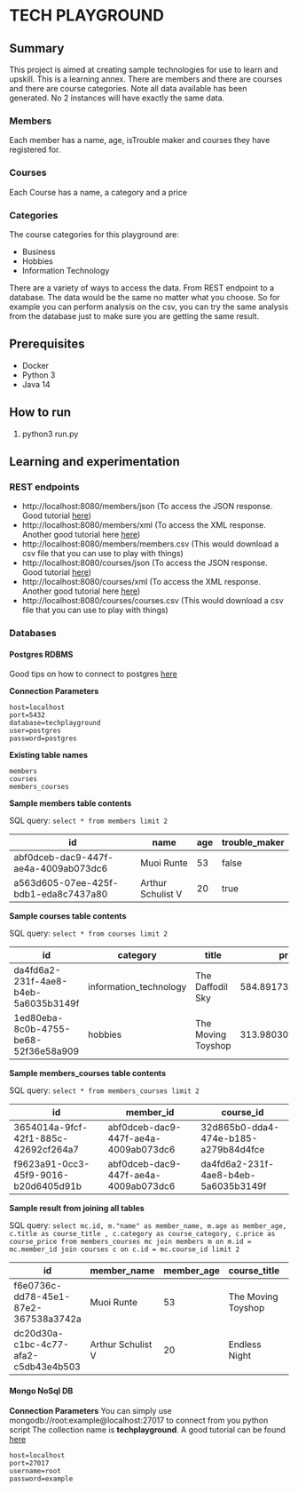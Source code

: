 # TECH PLAYGROUND

## Summary
This project is aimed at creating sample technologies for use to learn and upskill.
This is a learning annex. There are members and there are courses and there are course categories.
Note all data available has been generated. No 2 instances will have exactly the same data.

### Members
Each member has a name, age, isTrouble maker and courses they have registered for.
### Courses
Each Course has a name, a category and a price
### Categories
The course categories for this playground are:
- Business
- Hobbies
- Information Technology

There are a variety of ways to access the data. From REST endpoint to a database. The data would be the same no matter 
what you choose. So for example you can perform analysis on the csv, you can try the same analysis from the database just to make sure you are getting the same result.

## Prerequisites
-   Docker
-   Python 3
-   Java 14

## How to run
1. python3 run.py

## Learning and experimentation
### REST endpoints
- http://localhost:8080/members/json (To access the JSON response. Good tutorial [here](https://towardsdatascience.com/restful-apis-in-python-121d3763a0e4))
- http://localhost:8080/members/xml  (To access the XML response. Another good tutorial here [here](https://realpython.com/api-integration-in-python/))
- http://localhost:8080/members/members.csv (This would download a csv file that you can use to play with things)
- http://localhost:8080/courses/json (To access the JSON response. Good tutorial [here](https://towardsdatascience.com/restful-apis-in-python-121d3763a0e4))
- http://localhost:8080/courses/xml  (To access the XML response. Another good tutorial here [here](https://realpython.com/api-integration-in-python/))
- http://localhost:8080/courses/courses.csv (This would download a csv file that you can use to play with things)

### Databases
#### Postgres RDBMS 
Good tips on how to connect to postgres [here](https://www.postgresqltutorial.com/postgresql-python/connect/)

**Connection Parameters**

    host=localhost
    port=5432
    database=techplayground
    user=postgres
    password=postgres

**Existing table names**

    members
    courses
    members_courses

**Sample members table contents**

SQL query: `select * from members limit 2`

|id|name|age|trouble_maker|
|--|----|---|-------------|
|abf0dceb-dac9-447f-ae4a-4009ab073dc6|Muoi Runte|53|false|
|a563d605-07ee-425f-bdb1-eda8c7437a80|Arthur Schulist V|20|true|

**Sample courses table contents**

SQL query: `select * from courses limit 2`

|id|category|title|price|
|--|--------|-----|-----|
|da4fd6a2-231f-4ae8-b4eb-5a6035b3149f|information_technology|The Daffodil Sky|584.8917389682547|
|1ed80eba-8c0b-4755-be68-52f36e58a909|hobbies|The Moving Toyshop|313.98030200388564|

**Sample members_courses table contents**

SQL query: `select * from members_courses limit 2`

|id|member_id|course_id|
|--|---------|---------|
|3654014a-9fcf-42f1-885c-42692cf264a7|abf0dceb-dac9-447f-ae4a-4009ab073dc6|32d865b0-dda4-474e-b185-a279b84d4fce|
|f9623a91-0cc3-45f9-9016-b20d6405d91b|abf0dceb-dac9-447f-ae4a-4009ab073dc6|da4fd6a2-231f-4ae8-b4eb-5a6035b3149f|

**Sample result from joining all tables**

SQL query: `select mc.id, m."name" as member_name, m.age as member_age, c.title as course_title , c.category as course_category, c.price as course_price from members_courses mc join members m on m.id = mc.member_id join courses c on c.id = mc.course_id limit 2`

|id|member_name|member_age|course_title|course_category|course_price|
|--|-----------|----------|------------|---------------|------------|
|f6e0736c-dd78-45e1-87e2-367538a3742a|Muoi Runte|53|The Moving Toyshop|hobbies|313.98030200388564|
|dc20d30a-c1bc-4c77-afa2-c5db43e4b503|Arthur Schulist V|20|Endless Night|information_technology|881.3140564668872|

#### Mongo NoSql DB
**Connection Parameters**
You can simply use mongodb://root:example@localhost:27017 to connect from you python script
The collection name is **techplayground**. A good tutorial can be found [here](https://realpython.com/introduction-to-mongodb-and-python/#using-mongodb-with-python-and-pymongo)

    host=localhost
    port=27017
    username=root
    password=example


